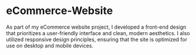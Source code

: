 # eCommerce-Website
As part of my eCommerce website project, I developed a front-end design that prioritizes a user-friendly interface and clean, modern aesthetics. I also utilized responsive design principles, ensuring that the site is optimized for use on desktop and mobile devices.
